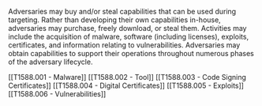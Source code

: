 Adversaries may buy and/or steal capabilities that can be used during targeting. Rather than developing their own capabilities in-house, adversaries may purchase, freely download, or steal them. Activities may include the acquisition of malware, software (including licenses), exploits, certificates, and information relating to vulnerabilities. Adversaries may obtain capabilities to support their operations throughout numerous phases of the adversary lifecycle.

[[T1588.001 - Malware]]
[[T1588.002 - Tool]]
[[T1588.003 - Code Signing Certificates]]
[[T1588.004 - Digital Certificates]]
[[T1588.005 - Exploits]]
[[T1588.006 - Vulnerabilities]]